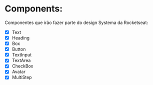 # Components:
Componentes que irão fazer parte do design Systema da Rocketseat:

- [x] Text
- [x] Heading  
- [x] Box  
- [x] Button
- [x] TextInput
- [x] TextArea
- [x] CheckBox
- [x] Avatar
- [x] MultiStep